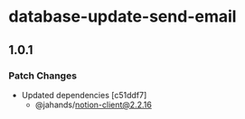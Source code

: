 # database-update-send-email

## 1.0.1

### Patch Changes

- Updated dependencies [c51ddf7]
  - @jahands/notion-client@2.2.16
